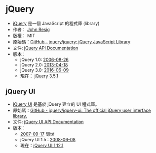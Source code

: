 # jQuery

* [jQuery](https://jquery.com/) 是一個 JavaScript 的程式庫 (library) 
* 作者： [John Resig](https://johnresig.com/)
* 版權： MIT
* 原始碼：[GitHub - jquery/jquery: jQuery JavaScript Library](https://github.com/jquery/jquery)
* 文件: [jQuery API Documentation](https://api.jquery.com/)
* 版本：
  * jQuery 1.0: [2006-08-26](https://blog.jquery.com/2006/08/26/jquery-10/)
  * jQuery 2.0: [2013-04-18](https://blog.jquery.com/2013/04/18/jquery-2-0-released/)
  * jQuery 3.0: [2016-06-09](https://blog.jquery.com/2016/06/09/jquery-3-0-final-released/)
  * 現在： [jQuery 3.5.1](https://blog.jquery.com/2020/05/04/jquery-3-5-1-released-fixing-a-regression/)

## jQuery UI

* [jQuery UI](https://jqueryui.com/) 是基於 jQuery 建立的 UI 程式庫。
* 原始碼：[GitHub - jquery/jquery-ui: The official jQuery user interface library.](https://github.com/jquery/jquery-ui)
* 文件: [jQuery UI API Documentation](https://api.jqueryui.com/)
* 版本：
  * [2007-09-17](http://blog.jquery.com/2007/09/17/jquery-ui-interactions-and-widgets/) 問世
  * jQuery UI 1.5 : [2008-06-08](https://jqueryui.com/changelog/1.5/)
  * 現在：[jQuery UI 1.12.1](https://blog.jqueryui.com/2016/09/jquery-ui-1-12-1/)
